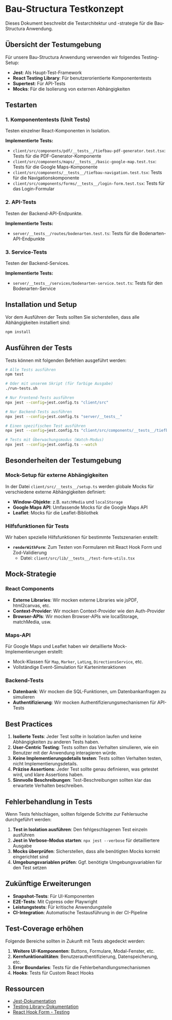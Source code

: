 # Bau-Structura Testkonzept

Dieses Dokument beschreibt die Testarchitektur und -strategie für die Bau-Structura Anwendung.

## Übersicht der Testumgebung

Für unsere Bau-Structura Anwendung verwenden wir folgendes Testing-Setup:

- **Jest**: Als Haupt-Test-Framework
- **React Testing Library**: Für benutzerorientierte Komponententests
- **Supertest**: Für API-Tests
- **Mocks**: Für die Isolierung von externen Abhängigkeiten

## Testarten

### 1. Komponententests (Unit Tests)

Testen einzelner React-Komponenten in Isolation.

**Implementierte Tests:**
- `client/src/components/pdf/__tests__/tiefbau-pdf-generator.test.tsx`: Tests für die PDF-Generator-Komponente
- `client/src/components/maps/__tests__/basic-google-map.test.tsx`: Tests für die Google Maps-Komponente
- `client/src/components/__tests__/tiefbau-navigation.test.tsx`: Tests für die Navigationskomponente
- `client/src/components/forms/__tests__/login-form.test.tsx`: Tests für das Login-Formular

### 2. API-Tests

Testen der Backend-API-Endpunkte.

**Implementierte Tests:**
- `server/__tests__/routes/bodenarten.test.ts`: Tests für die Bodenarten-API-Endpunkte

### 3. Service-Tests

Testen der Backend-Services.

**Implementierte Tests:**
- `server/__tests__/services/bodenarten-service.test.ts`: Tests für den Bodenarten-Service

## Installation und Setup

Vor dem Ausführen der Tests sollten Sie sicherstellen, dass alle Abhängigkeiten installiert sind:

```bash
npm install
```

## Ausführen der Tests

Tests können mit folgenden Befehlen ausgeführt werden:

```bash
# Alle Tests ausführen
npm test

# Oder mit unserem Skript (für farbige Ausgabe)
./run-tests.sh

# Nur Frontend-Tests ausführen
npx jest --config=jest.config.ts "client/src"

# Nur Backend-Tests ausführen
npx jest --config=jest.config.ts "server/__tests__"

# Einen spezifischen Test ausführen
npx jest --config=jest.config.ts "client/src/components/__tests__/tiefbau-navigation.test.tsx"

# Tests mit Überwachungsmodus (Watch-Modus)
npx jest --config=jest.config.ts --watch
```

## Besonderheiten der Testumgebung

### Mock-Setup für externe Abhängigkeiten

In der Datei `client/src/__tests__/setup.ts` werden globale Mocks für verschiedene externe Abhängigkeiten definiert:

- **Window-Objekte**: z.B. `matchMedia` und `localStorage`
- **Google Maps API**: Umfassende Mocks für die Google Maps API
- **Leaflet**: Mocks für die Leaflet-Bibliothek

### Hilfsfunktionen für Tests

Wir haben spezielle Hilfsfunktionen für bestimmte Testszenarien erstellt:

- **`renderWithForm`**: Zum Testen von Formularen mit React Hook Form und Zod-Validierung
  - Datei: `client/src/lib/__tests__/test-form-utils.tsx`

## Mock-Strategie

### React Components
- **Externe Libraries**: Wir mocken externe Libraries wie jsPDF, html2canvas, etc.
- **Context-Provider**: Wir mocken Context-Provider wie den Auth-Provider
- **Browser-APIs**: Wir mocken Browser-APIs wie localStorage, matchMedia, usw.

### Maps-API
Für Google Maps und Leaflet haben wir detaillierte Mock-Implementierungen erstellt:
- Mock-Klassen für `Map`, `Marker`, `LatLng`, `DirectionsService`, etc.
- Vollständige Event-Simulation für Karteninteraktionen

### Backend-Tests
- **Datenbank**: Wir mocken die SQL-Funktionen, um Datenbankanfragen zu simulieren
- **Authentifizierung**: Wir mocken Authentifizierungsmechanismen für API-Tests

## Best Practices

1. **Isolierte Tests**: Jeder Test sollte in Isolation laufen und keine Abhängigkeiten zu anderen Tests haben.
2. **User-Centric Testing**: Tests sollten das Verhalten simulieren, wie ein Benutzer mit der Anwendung interagieren würde.
3. **Keine Implementierungsdetails testen**: Tests sollten Verhalten testen, nicht Implementierungsdetails.
4. **Präzise Assertions**: Jeder Test sollte genau definieren, was getestet wird, und klare Assertions haben.
5. **Sinnvolle Beschreibungen**: Test-Beschreibungen sollten klar das erwartete Verhalten beschreiben.

## Fehlerbehandlung in Tests

Wenn Tests fehlschlagen, sollten folgende Schritte zur Fehlersuche durchgeführt werden:

1. **Test in Isolation ausführen**: Den fehlgeschlagenen Test einzeln ausführen
2. **Jest in Verbose-Modus starten**: `npx jest --verbose` für detailliertere Ausgabe
3. **Mocks überprüfen**: Sicherstellen, dass alle benötigten Mocks korrekt eingerichtet sind
4. **Umgebungsvariablen prüfen**: Ggf. benötigte Umgebungsvariablen für den Test setzen

## Zukünftige Erweiterungen

- **Snapshot-Tests**: Für UI-Komponenten
- **E2E-Tests**: Mit Cypress oder Playwright
- **Leistungstests**: Für kritische Anwendungsteile
- **CI-Integration**: Automatische Testausführung in der CI-Pipeline

## Test-Coverage erhöhen

Folgende Bereiche sollten in Zukunft mit Tests abgedeckt werden:

1. **Weitere UI-Komponenten**: Buttons, Formulare, Modal-Fenster, etc.
2. **Kernfunktionalitäten**: Benutzerauthentifizierung, Datenspeicherung, etc.
3. **Error Boundaries**: Tests für die Fehlerbehandlungsmechanismen
4. **Hooks**: Tests für Custom React Hooks

## Ressourcen

- [Jest-Dokumentation](https://jestjs.io/docs/getting-started)
- [Testing Library-Dokumentation](https://testing-library.com/docs/)
- [React Hook Form - Testing](https://react-hook-form.com/advanced-usage#TestingForm)